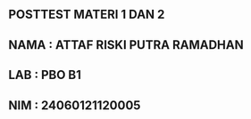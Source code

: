 ## POSTTEST MATERI 1 DAN 2
## NAMA : ATTAF RISKI PUTRA RAMADHAN
## LAB : PBO B1
## NIM : 24060121120005
